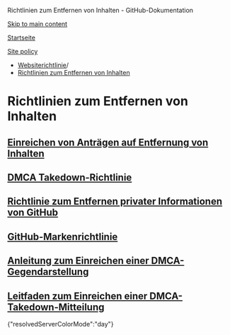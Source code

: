 Richtlinien zum Entfernen von Inhalten - GitHub-Dokumentation

[Skip to main content](#main-content)

[Startseite](/de)

[Site policy](/de/site-policy)

* [Websiterichtlinie](/de/site-policy)/
* [Richtlinien zum Entfernen von Inhalten](/de/site-policy/content-removal-policies)

Richtlinien zum Entfernen von Inhalten
==========

[Einreichen von Anträgen auf Entfernung von Inhalten](/de/site-policy/content-removal-policies/submitting-content-removal-requests)
----------

[DMCA Takedown-Richtlinie](/de/site-policy/content-removal-policies/dmca-takedown-policy)
----------

[Richtlinie zum Entfernen privater Informationen von GitHub](/de/site-policy/content-removal-policies/github-private-information-removal-policy)
----------

[GitHub-Markenrichtlinie](/de/site-policy/content-removal-policies/github-trademark-policy)
----------

[Anleitung zum Einreichen einer DMCA-Gegendarstellung](/de/site-policy/content-removal-policies/guide-to-submitting-a-dmca-counter-notice)
----------

[Leitfaden zum Einreichen einer DMCA-Takedown-Mitteilung](/de/site-policy/content-removal-policies/guide-to-submitting-a-dmca-takedown-notice)
----------

{"resolvedServerColorMode":"day"}
